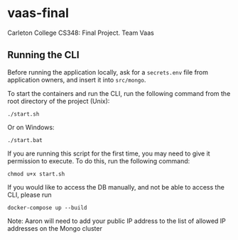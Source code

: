# vaas-final
Carleton College CS348: Final Project. Team Vaas

## Running the CLI
Before running the application locally, ask for a `secrets.env` file from application owners, and insert it into `src/mongo`.

To start the containers and run the CLI, run the following command from the root directory of the project (Unix):
```
./start.sh
```
Or on Windows:
```
./start.bat
```
If you are running this script for the first time, you may need to give it permission to execute. To do this, run the following command:
```
chmod u+x start.sh
```
If you would like to access the DB manually, and not be able to access the CLI, please run 
```
docker-compose up --build
``` 
Note: Aaron will need to add your public IP address to the list of allowed IP addresses on the Mongo cluster